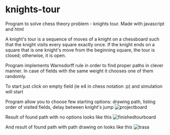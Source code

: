 # knights-tour
Program to solve chess theory problem - knights tour. Made with javascript and html

A knight's tour is a sequence of moves of a knight on a chessboard such that the knight visits every square exactly once. If the knight ends on a square that is one knight's move from the beginning square, the tour is closed; otherwise, it is open.

Program implements Warnsdorff rule in order to find proper paths in clever manner. In case of fields with the same weight it chooses one of them randomly.

To start just click on empty field (ie e4 in chess notation :p) and simulation will start

Program allow you to choose few starting options: drawing path, listing order of visited fields, delay between knight's jump
![projectboard](https://user-images.githubusercontent.com/56636763/149161486-7065d7d3-4c5f-4818-a66d-03e165f936db.PNG)

Result of found path with no options looks like this
![finishedtourboard](https://user-images.githubusercontent.com/56636763/149161481-0f783342-7743-4296-9ebf-d0ee1a21105d.PNG)

And result of found path with path drawing on looks like this
![trasa](https://user-images.githubusercontent.com/56636763/149161487-ec3a6bde-0d75-4dd2-9a61-dc57ea4c851c.png)
